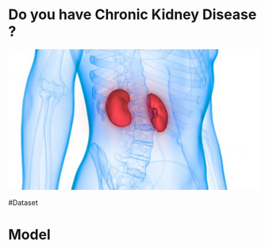 # Do you have Chronic Kidney Disease ?
![Header-Image](Images/kidney-anatomy.jpg)

#Dataset
# Model
